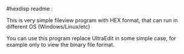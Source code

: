 #hexdisp readme : 

This is very simple fileview program with HEX format, that can run in different OS (Windows/Linux/etc)

You can use this program replace UltraEdit in some simple case, for example only to view the binary file format.
